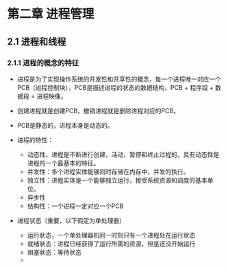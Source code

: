 # 第二章 进程管理

## 2.1 进程和线程

### 2.1.1 进程的概念的特征

- 进程是为了实现操作系统的并发性和共享性的概念，每一个进程唯一对应一个PCB（进程控制块），PCB是描述进程的状态的数据结构，PCB + 程序段 + 数据段 = 进程映像。
- 创建进程就是创建PCB，撤销进程就是删除进程对应的PCB。
- PCB是静态的，进程本身是动态的。

- 进程的特性：
  - 动态性，进程是不断进行创建，活动，暂停和终止过程的，具有动态性是进程的一个最基本的特征。
  - 并发性：多个进程实体能够同时存储在内存中，并发的执行。
  - 独立性：进程实体是一个能够独立运行，接受系统资源和调度的基本单位。
  - 异步性
  - 结构性：一个进程一定对应一个PCB
- 进程状态（重要，以下假定为单处理器）
  - 运行状态，一个单处理器机同一时刻只有一个进程处在运行状态
  - 就绪状态：进程已经获得了运行所需的资源，但是还没开始运行
  - 阻塞状态：等待状态
  - 